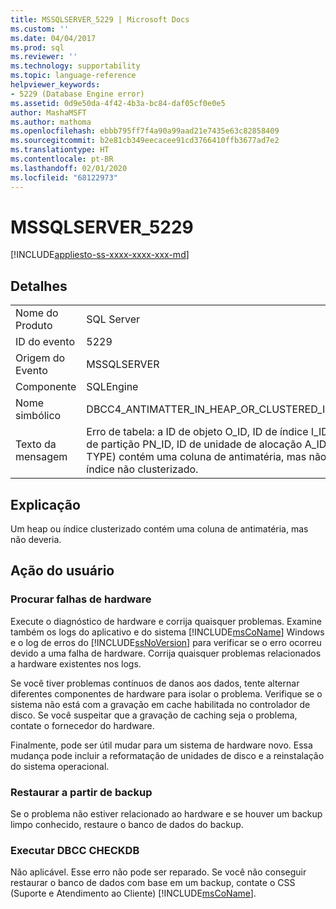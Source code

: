 ```yaml
---
title: MSSQLSERVER_5229 | Microsoft Docs
ms.custom: ''
ms.date: 04/04/2017
ms.prod: sql
ms.reviewer: ''
ms.technology: supportability
ms.topic: language-reference
helpviewer_keywords:
- 5229 (Database Engine error)
ms.assetid: 0d9e50da-4f42-4b3a-bc84-daf05cf0e0e5
author: MashaMSFT
ms.author: mathoma
ms.openlocfilehash: ebbb795ff7f4a90a99aad21e7435e63c82858409
ms.sourcegitcommit: b2e81cb349eecacee91cd3766410ffb3677ad7e2
ms.translationtype: HT
ms.contentlocale: pt-BR
ms.lasthandoff: 02/01/2020
ms.locfileid: "68122973"
---
```

# <a name="mssqlserver_5229"></a>MSSQLSERVER_5229
[!INCLUDE[appliesto-ss-xxxx-xxxx-xxx-md](../../includes/appliesto-ss-xxxx-xxxx-xxx-md.md)]
  
## <a name="details"></a>Detalhes  
  
|||  
|-|-|  
|Nome do Produto|SQL Server|  
|ID do evento|5229|  
|Origem do Evento|MSSQLSERVER|  
|Componente|SQLEngine|  
|Nome simbólico|DBCC4_ANTIMATTER_IN_HEAP_OR_CLUSTERED_INDEX|  
|Texto da mensagem|Erro de tabela: a ID de objeto O_ID, ID de índice I_ID, ID de partição PN_ID, ID de unidade de alocação A_ID (tipo TYPE) contém uma coluna de antimatéria, mas não é um índice não clusterizado.|  
  
## <a name="explanation"></a>Explicação  
Um heap ou índice clusterizado contém uma coluna de antimatéria, mas não deveria.  
  
## <a name="user-action"></a>Ação do usuário  
  
### <a name="look-for-hardware-failure"></a>Procurar falhas de hardware  
Execute o diagnóstico de hardware e corrija quaisquer problemas. Examine também os logs do aplicativo e do sistema [!INCLUDE[msCoName](../../includes/msconame-md.md)] Windows e o log de erros do [!INCLUDE[ssNoVersion](../../includes/ssnoversion-md.md)] para verificar se o erro ocorreu devido a uma falha de hardware. Corrija quaisquer problemas relacionados a hardware existentes nos logs.  
  
Se você tiver problemas contínuos de danos aos dados, tente alternar diferentes componentes de hardware para isolar o problema. Verifique se o sistema não está com a gravação em cache habilitada no controlador de disco. Se você suspeitar que a gravação de caching seja o problema, contate o fornecedor do hardware.  
  
Finalmente, pode ser útil mudar para um sistema de hardware novo. Essa mudança pode incluir a reformatação de unidades de disco e a reinstalação do sistema operacional.  
  
### <a name="restore-from-backup"></a>Restaurar a partir de backup  
Se o problema não estiver relacionado ao hardware e se houver um backup limpo conhecido, restaure o banco de dados do backup.  
  
### <a name="run-dbcc-checkdb"></a>Executar DBCC CHECKDB  
Não aplicável. Esse erro não pode ser reparado. Se você não conseguir restaurar o banco de dados com base em um backup, contate o CSS (Suporte e Atendimento ao Cliente) [!INCLUDE[msCoName](../../includes/msconame-md.md)].  
  
